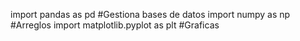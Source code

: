 import pandas as pd #Gestiona bases de datos
import numpy as np #Arreglos
import matplotlib.pyplot as plt #Graficas
